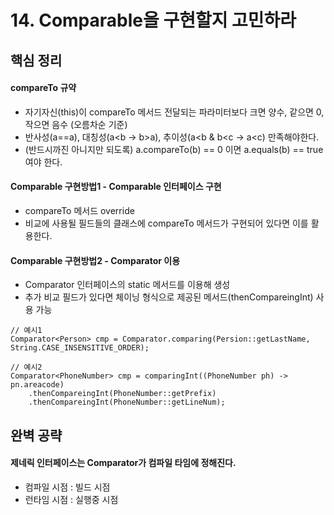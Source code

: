 # 14. Comparable을 구현할지 고민하라
## 핵심 정리
#### compareTo 규약
 * 자기자신(this)이 compareTo 메서드 전달되는 파라미터보다 크면 양수, 같으면 0, 작으면 음수 (오름차순 기준)
 * 반사성(a==a), 대칭성(a<b -> b>a), 추이성(a<b & b<c -> a<c) 만족해야한다.
 * (반드시까진 아니지만 되도록) a.compareTo(b) == 0 이면 a.equals(b) == true 여야 한다.
#### Comparable 구현방법1 - Comparable 인터페이스 구현
 * compareTo 메서드 override
 * 비교에 사용될 필드들의 클래스에 compareTo 메서드가 구현되어 있다면 이를 활용한다.
#### Comparable 구현방법2 - Comparator 이용
 * Comparator 인터페이스의 static 메서드를 이용해 생성
 * 추가 비교 필드가 있다면 체이닝 형식으로 제공된 메서드(thenCompareingInt) 사용 가능
```
// 예시1
Comparator<Person> cmp = Comparator.comparing(Persion::getLastName, String.CASE_INSENSITIVE_ORDER);

// 예시2
Comparator<PhoneNumber> cmp = comparingInt((PhoneNumber ph) -> pn.areacode)
    .thenCompareingInt(PhoneNumber::getPrefix)
    .thenCompareingInt(PhoneNumber::getLineNum);

```

## 완벽 공략
#### 제네릭 인터페이스는 Comparator가 컴파일 타임에 정해진다.
 * 컴파일 시점 : 빌드 시점
 * 런타임 시점 : 실행중 시점
